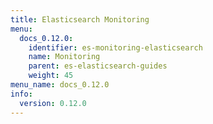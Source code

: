 ```yaml
---
title: Elasticsearch Monitoring
menu:
  docs_0.12.0:
    identifier: es-monitoring-elasticsearch
    name: Monitoring
    parent: es-elasticsearch-guides
    weight: 45
menu_name: docs_0.12.0
info:
  version: 0.12.0
---
```


